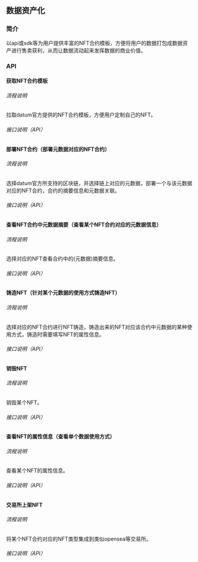 ## 数据资产化

### 简介

以api或sdk等为用户提供丰富的NFT合约模板，方便将用户的数据打包成数据资产进行售卖获利，从而让数据流动起来发挥数据的商业价值。


### API


#### 获取NFT合约模板

###### 流程说明

  拉取datum官方提供的NFT合约模板，方便用户定制自己的NFT。

###### 接口说明（API）



#### 部署NFT合约（部署元数据对应的NFT合约）

###### 流程说明

  选择datum官方所支持的区块链，并选择链上对应的元数据，部署一个与该元数据对应的NFT合约，合约的摘要信息和元数据关联。

###### 接口说明（API）



#### 查看NFT合约中元数据摘要（查看某个NFT合约对应的元数据信息）

###### 流程说明

  选择对应的NFT查看合约中的(元数据)摘要信息。

###### 接口说明（API）



#### 铸造NFT（针对某个元数据的使用方式铸造NFT）

###### 流程说明

  选择对应的NFT合约进行NFT铸造，铸造出来的NFT对应该合约中元数据的某种使用方式，铸造时需要填写NFT的属性信息。

###### 接口说明（API）



#### 销毁NFT

###### 流程说明

  销毁某个NFT。

###### 接口说明（API）



#### 查看NFT的属性信息（查看单个数据使用方式）

###### 流程说明

  查看某个NFT的属性信息。

###### 接口说明（API）



#### 交易所上架NFT

###### 流程说明

  将某个NFT合约对应的NFT类型集成到类似opensea等交易所。

###### 接口说明（API）